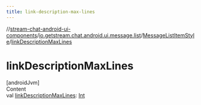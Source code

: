 ```yaml
---
title: link-description-max-lines
---
```

//[stream-chat-android-ui-components](../../../index.md)/[io.getstream.chat.android.ui.message.list](../index.md)/[MessageListItemStyle](index.md)/[linkDescriptionMaxLines](linkDescriptionMaxLines.md)



# linkDescriptionMaxLines  
[androidJvm]  
Content  
val [linkDescriptionMaxLines](linkDescriptionMaxLines.md): [Int](https://kotlinlang.org/api/latest/jvm/stdlib/kotlin/-int/index.html)  



